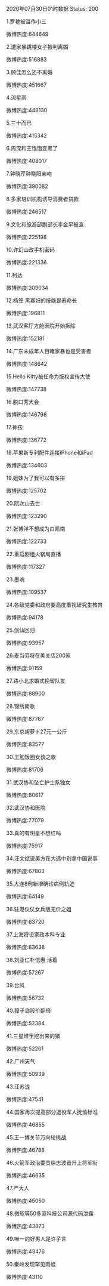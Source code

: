 2020年07月30日01时数据
Status: 200

1.罗艳被当作小三

微博热度:644649

2.遭家暴跳楼女子被判离婚

微博热度:516883

3.顾佳怎么还不离婚

微博热度:451667

4.流星雨

微博热度:448130

5.三十而已

微博热度:415342

6.周深和王饱饱变黑了

微博热度:408017

7.钟晓芹钟晓阳亲吻

微博热度:390082

8.多家培训机构诱导消费者贷款

微博热度:246517

9.文化和旅游部副部长李金早被查

微博热度:225198

10.许幻山改手机密码

微博热度:221336

11.柯达

微博热度:209034

12.杨笠 黑寡妇的技能是寿命长

微博热度:196811

13.武汉客厅方舱医院开始拆除

微博热度:152181

14.广东未成年人目睹家暴也是受害者

微博热度:148642

15.Hello Kitty被任命为版权宣传大使

微博热度:147738

16.脱口秀大会

微博热度:146798

17.神孩

微博热度:136772

18.苹果新专利配件连接iPhone和iPad

微博热度:134603

19.姐妹为了我可以有多拼

微博热度:125702

20.阮次山去世

微博热度:123290

21.张博洋不想成为白凯南

微博热度:122733

22.重启剧组火锅局直播

微博热度:117327

23.墨魂

微博热度:109537

24.各级党委和政府要高度重视研究生教育

微博热度:94178

25.剑仙回归

微博热度:93957

26.麦当劳将在美关店200家

微博热度:91159

27.路小北求婚式挽留队友

微博热度:88900

28.锦绣南歌

微博热度:87767

29.东京胡萝卜27元一公斤

微博热度:83577

30.王勉饭圈女孩之歌

微博热度:81706

31.武汉协和坠亡护士系独女

微博热度:80617

32.武汉协和医院

微博热度:77079

33.真的有明星不想红吗

微博热度:75917

34.汪文斌说美方在大选中别拿中国说事

微博热度:67803

35.大连8例新增确诊病例轨迹

微博热度:64149

36.驻港仪仗女兵版无价之姐

微博热度:63720

37.上海将设家政本科专业

微博热度:63638

38.刘亚仁朴信惠 活着

微博热度:57267

39.台风

微博热度:56732

40.獐子岛股价翻倍

微博热度:52384

41.三星堆里挖出来的猪

微博热度:52201

42.广州天气

微博热度:50939

43.汪苏泷

微博热度:47541

44.国家再次提高部分退役军人抚恤标准

微博热度:46855

45.王一博关节万向轮挑战

微博热度:46788

46.火箭军政治委员徐忠波晋升上将军衔

微博热度:46635

47.严大人

微博热度:45050

48.微软等50多家科技公司源代码泄露

微博热度:43873

49.唯一的好男人是许子言

微博热度:43476

50.秦岭发现罕见雨蛙

微博热度:43110

